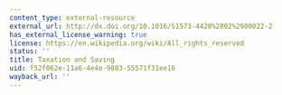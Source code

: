 ```yaml
---
content_type: external-resource
external_url: http://dx.doi.org/10.1016/S1573-4420%2802%2980022-2
has_external_license_warning: true
license: https://en.wikipedia.org/wiki/All_rights_reserved
status: ''
title: Taxation and Saving
uid: f52f062e-11a6-4e4e-9883-55571f31ee16
wayback_url: ''
---
```

